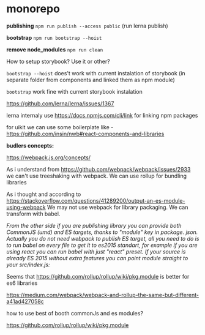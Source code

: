 # monorepo

**publishing** `npm run publish --access public` (run lerna publish)

**bootstrap** `npm run bootstrap --hoist`

**remove node_modules** `npm run clean`

How to setup storybook? Use it or other?

`bootstrap --hoist` does't work with current instalation of storybook (in separate folder from components and linked them as npm module)

`bootstrap` work fine with current storybook instalation

https://github.com/lerna/lerna/issues/1367

lerna internaly use https://docs.npmjs.com/cli/link for linking npm packages


for uikit we can use some boilerplate like - https://github.com/insin/nwb#react-components-and-libraries


**budlers concepts:**

https://webpack.js.org/concepts/

As i understand from https://github.com/webpack/webpack/issues/2933 we can't use treeshaking with webpack.
We can use rollup for bundling libraries

As i thought and according to https://stackoverflow.com/questions/41289200/output-an-es-module-using-webpack
We may not use webpack for library packaging. We can transform with babel.

_From the other side if you are publishing library you can provide both CommonJS (umd) and ES targets,
thanks to "module" key in package. json. Actually you do not need webpack to publish ES target,
all you need to do is to run babel on every file to get it to es2015 standart, for example if you 
are using react you can run babel with just "react" preset. If your source is already ES 2015 without
extra features you can point module straight to your src/index.js:_ 

Seems that https://github.com/rollup/rollup/wiki/pkg.module is better for es6 libraries

https://medium.com/webpack/webpack-and-rollup-the-same-but-different-a41ad427058c

how to use best of booth commonJs and es modules?

https://github.com/rollup/rollup/wiki/pkg.module